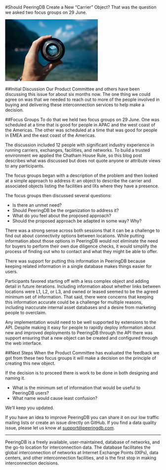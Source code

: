 #Should PeeringDB Create a New “Carrier” Object?
That was the question we asked two focus groups on 29 June.

![Photo of Mountain Lake in Lens by Paul Skorupskas on Unsplash](images/mountain_lake_in_lens_paul_skorupskas_unsplash.jpg)

##Initial Discussion
Our Product Committee and others have been discussing this issue for about six months now. The one thing we could agree on was that we needed to reach out to more of the people involved in buying and delivering these interconnection services to help make a decision.

##Focus Groups
To do that we held two focus groups on 29 June. One was scheduled at a time that is good for people in APAC and the west coast of the Americas. The other was scheduled at a time that was good for people in EMEA and the east coast of the Americas.

The discussion included 12 people with significant industry experience in running carriers, exchanges, facilities, and networks. To build a trusted environment we applied the Chatham House Rule, so this blog post describes what was discussed but does not quote anyone or attribute views to any participants.

The focus groups began with a description of the problem and then looked at a simple approach to address it: an object to describe the carrier and associated objects listing the facilities and IXs where they have a presence.

The focus groups then discussed several questions:

* Is there an unmet need?
* Should PeeringDB be the organization to address it?
* What do you feel about the proposed approach?
* Should the proposed approach be adapted in some way? Why?

There was a strong sense across both sessions that it can be a challenge to find out about connectivity options between locations. While putting information about those options in PeeringDB would not eliminate the need for buyers to perform their own due diligence checks, it would simplify the process of finding out who to contact and what they might be able to offer.

There was support for putting this information in PeeringDB because keeping related information in a single database makes things easier for users.

Participants favored starting off with a less complex object and adding detail in future iterations. Including information about whether links between locations were L1, L2, or L3, and owned or leased seemed to be the agreed minimum set of information. That said, there were concerns that keeping this information accurate could be a challenge for multiple reasons, including inaccurate internal asset databases and a desire from marketing people to overclaim. 

Any implementation would need to be well supported by extensions to the API. Despite making it easy for people to rapidly deploy information about new and improved deployments to PeeringDB through the API there was support ensuring that a new object can be created and configured through the web interface.

##Next Steps
When the Product Committee has evaluated the feedback we got from these two focus groups it will make a decision on the principle of creating this new object. 

If the decision is to proceed there is work to be done in both designing and naming it. 

* What is the minimum set of information that would be useful to PeeringDB users?
* What name would cause least confusion?

We’ll keep you updated.

If you have an idea to improve PeeringDB you can share it on our low traffic mailing lists or create an issue directly on GitHub. If you find a data quality issue, please let us know at support@peeringdb.com.
 
--- 

PeeringDB is a freely available, user-maintained, database of networks, and the go-to location for interconnection data. The database facilitates the global interconnection of networks at Internet Exchange Points (IXPs), data centers, and other interconnection facilities, and is the first stop in making interconnection decisions.
